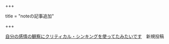 +++

title = "noteの記事追加"

+++

[自分の感情の観察にクリティカル・シンキングを使ってたみたいです](https://note.com/nazono_obasan/n/n8ba1f12dc602)　新規投稿
